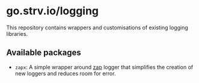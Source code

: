 # go.strv.io/logging
This repository contains wrappers and customisations of existing logging libraries.
## Available packages
- `zapx`: A simple wrapper around [zap](https://github.com/uber-go/zap) logger that simplifies the creation of new loggers and reduces room for error.